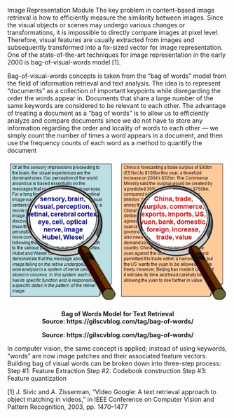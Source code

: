 Image Representation Module
The key problem in content-based image retrieval is how to efficiently measure the similarity between images. Since the visual objects or scenes may undergo various changes or transformations, it is impossible to directly compare images at pixel level. Therefore, visual features are usually extracted from images and subsequently transformed into a fix-sized vector for image representation.
One of the state-of-the-art techniques for image representation in the early 2000 is bag-of-visual-words model [1]. 

Bag-of-visual-words concepts is taken from the “bag of words” model from the field of information retrieval and text analysis. The idea is to represent “documents” as a collection of important keypoints while disregarding the order the words appear in. Documents that share a large number of the same keywords are considered to be relevant to each other. The advantage of treating a document as a “bag of words” is to allow us to efficiently analyze and compare documents since we do not have to store any information regarding the order and locality of words to each other — we simply count the number of times a word appears in a document, and then use the frequency counts of each word as a method to quantify the document 
<p align="center">
    <img src="https://github.com/khanhducle/khanhducle.github.io/blob/master/bovw_text_example.jpg">
</p>
<p align="center">
    <b>Bag of Words Model for Text Retrieval<br/><b>Source: https://gilscvblog.com/tag/bag-of-words/</b></b>
</p>
<p align="center">
    <b>Source: https://gilscvblog.com/tag/bag-of-words/</b>
</p>

In computer vision, the same concept is applied; instead of using keywords, “words” are now image patches and their associated feature vectors. Building bag of visual words can be broken down into three-step process:
Step #1: Feature Extraction
Step #2: Codebook construction
Step #3: Feature quantization


[1] J. Sivic and A. Zisserman, “Video Google: A text retrieval approach to object matching in videos,” in IEEE Conference on
Computer Vision and Pattern Recognition, 2003, pp. 1470–1477
